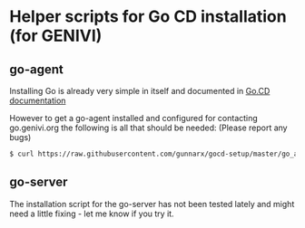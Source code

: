 Helper scripts for Go CD installation (for GENIVI)
=================================================

go-agent
--------

Installing Go is already very simple in itself and documented in
[Go.CD documentation](https://www.go.cd/documentation/user/current/installation/index.html)

However to get a go-agent installed and configured for contacting go.genivi.org
the following is all that should be needed: (Please report any bugs)

```bash
$ curl https://raw.githubusercontent.com/gunnarx/gocd-setup/master/go_agent_install.sh | bash
```

go-server
---------

The installation script for the go-server has not been tested lately and might need a little fixing - let me know if you try it.

